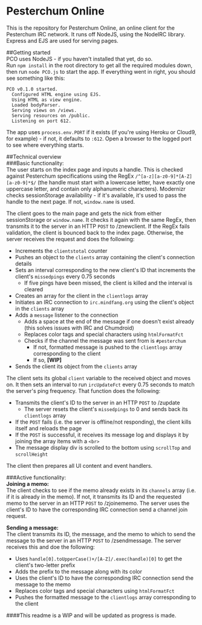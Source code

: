 Pesterchum Online
================
This is the repository for Pesterchum Online, an online client for the Pesterchum IRC network. It runs off NodeJS, using the NodeIRC library. Express and EJS are used for serving pages.

##Getting started  
PCO uses NodeJS - if you haven't installed that yet, do so.  
Run `npm install` in the root directory to get all the required modules down, then run `node PCO.js` to start the app. If everything went in right, you should see something like this:

```
PCO v0.1.0 started.
  Configured HTML engine using EJS.
  Using HTML as view engine.
  Loaded bodyParser.
  Serving views on /views.
  Serving resources on /public.
  Listening on port 612.
```

The app uses `process.env.PORT` if it exists (if you're using Heroku or Cloud9, for example) - if not, it defaults to `:612`. Open a browser to the logged port to see where everything starts.

##Technical overview  
###Basic functionality:  
The user starts on the index page and inputs a handle. This is checked against Pesterchum specifications using the RegEx `/^[a-z][a-z0-9]*[A-Z][a-z0-9]*$/` (the handle must start with a lowercase letter, have exactly one uppercase letter, and contain only alphanumeric characters). Modernizr checks sessionStorage availability - if it's available, it's used to pass the handle to the next page. If not, `window.name` is used.

The client goes to the main page and gets the nick from either sessionStorage or `window.name`. It checks it again with the same RegEx, then transmits it to the server in an HTTP `POST` to /znewclient. If the RegEx fails validation, the client is bounced back to the index page. Otherwise, the server receives the request and does the following:

* Increments the `clientstotal` counter
* Pushes an object to the `clients` array containing the client's connection details
* Sets an interval corresponding to the new client's ID that increments the client's `missedpings` every 0.75 seconds
    * If five pings have been missed, the client is killed and the interval is cleared
* Creates an array for the client in the `clientlogs` array
* Initiates an IRC connection to `irc.mindfang.org` using the client's object in the `clients` array
* Adds a `message` listener to the connection
    * Adds a space at the end of the message if one doesn't exist already (this solves issues with IRC and Chumdroid)
    * Replaces color tags and special characters using `htmlFormatFct`
    * Checks if the channel the message was sent from is `#pesterchum`
        * If not, formatted message is pushed to the `clientlogs` array corresponding to the client
        * If so, **[WIP]**
* Sends the client its object from the `clients` array

The client sets its global `client` variable to the received object and moves on. It then sets an interval to run `ircUpdateFct` every 0.75 seconds to match the server's ping frequency. That function does the following:

* Transmits the client's ID to the server in an HTTP `POST` to /zupdate
    * The server resets the client's `missedpings` to 0 and sends back its `clientlogs` array
* If the `POST` fails (i.e. the server is offline/not responding), the client kills itself and reloads the page
* If the `POST` is successful, it receives its message log and displays it by joining the array items with a `<br>`
* The message display div is scrolled to the bottom using `scrollTop` and `scrollHeight`

The client then prepares all UI content and event handlers.

###Active functionality:  
**Joining a memo:**  
The client checks to see if the memo already exists in its `channels` array (i.e. if it is already in the memo). If not, it transmits its ID and the requested memo to the server in an HTTP `POST` to /zjoinememo. The server uses the client's ID to have the corresponding IRC connection send a channel join request.

**Sending a message:**  
The client transmits its ID, the message, and the memo to which to send the message to the server in an HTTP `POST` to /zsendmessage. The server receives this and doe the following:

* Uses `handle[0].toUpperCase()+/[A-Z]/.exec(handle)[0]` to get the client's two-letter prefix
* Adds the prefix to the message along with its color
* Uses the client's ID to have the corresponding IRC connection send the message to the memo
* Replaces color tags and special characters using `htmlFormatFct`
* Pushes the formatted message to the `clientlogs` array corresponding to the client

####This readme is a WIP and will be updated as progress is made.